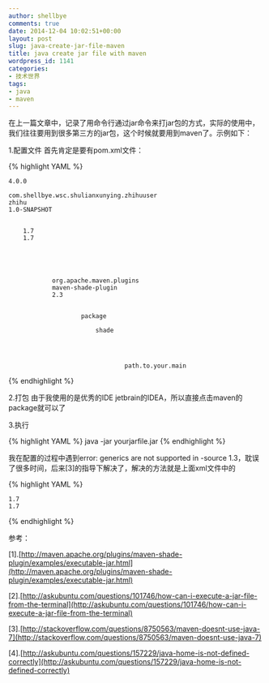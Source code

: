 ```yaml
---
author: shellbye
comments: true
date: 2014-12-04 10:02:51+00:00
layout: post
slug: java-create-jar-file-maven
title: java create jar file with maven
wordpress_id: 1141
categories:
- 技术世界
tags:
- java
- maven
---
```


在上一篇文章中，记录了用命令行通过jar命令来打jar包的方式，实际的使用中，我们往往要用到很多第三方的jar包，这个时候就要用到maven了。示例如下：

1.配置文件
首先肯定是要有pom.xml文件：

{% highlight YAML %}


    4.0.0

    com.shellbye.wsc.shulianxunying.zhihuuser
    zhihu
    1.0-SNAPSHOT

    
        1.7
        1.7
    

    
        
            
                org.apache.maven.plugins
                maven-shade-plugin
                2.3
                
                    
                        package
                        
                            shade
                        
                        
                            
                                
                                    path.to.your.main
                                
                            
                        
                    
                
            
        
    

    
        
            
        
    

{% endhighlight %}


2.打包
由于我使用的是优秀的IDE jetbrain的IDEA，所以直接点击maven的package就可以了

3.执行

{% highlight YAML %}
java -jar yourjarfile.jar
{% endhighlight %}


我在配置的过程中遇到error: generics are not supported in -source 1.3，耽误了很多时间，后来[3]的指导下解决了，解决的方法就是上面xml文件中的

{% highlight YAML %}

    1.7
    1.7

{% endhighlight %}

参考：

[1].[http://maven.apache.org/plugins/maven-shade-plugin/examples/executable-jar.html](http://maven.apache.org/plugins/maven-shade-plugin/examples/executable-jar.html)

[2].[http://askubuntu.com/questions/101746/how-can-i-execute-a-jar-file-from-the-terminal](http://askubuntu.com/questions/101746/how-can-i-execute-a-jar-file-from-the-terminal)

[3].[http://stackoverflow.com/questions/8750563/maven-doesnt-use-java-7](http://stackoverflow.com/questions/8750563/maven-doesnt-use-java-7)

[4].[http://askubuntu.com/questions/157229/java-home-is-not-defined-correctly](http://askubuntu.com/questions/157229/java-home-is-not-defined-correctly)
